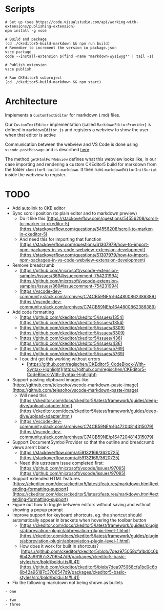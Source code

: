 # Scripts

```
# Set up (see https://code.visualstudio.com/api/working-with-extensions/publishing-extension)
npm install -g vsce

# Build and package
(cd ./ckeditor5-build-markdown && npm run build)
# Remember to increment the version in package.json
vsce package
code --install-extension $(find -name "markdown-wysiwyg*" | tail -1)

# Publish extension
vsce publish

# Run CKEditor5 subproject
(cd ./ckeditor5-build-markdown && npm start)
```

# Architecture

Implements a `CustomTextEditor` for markdown (.md) files.

Our `CustomTextEditor` implementation (called `MarkdownEditorProvider`) is defined in `markdownEditor.js` and registers a webview to show the user when that editor is active

Communication between the webview and VS Code is done using `vscode.postMessage` and is described [here](https://code.visualstudio.com/api/extension-guides/custom-editors#custom-text-editor)

The method `getHtmlForWebview` defines what this webview looks like, in our case importing and rendering a custom CKEditor5 build for markdown from the folder `ckeditor5-build-markdown`. It then runs `markdownEditorInitScript` inside the webview to register.

# TODO

- Add autolink to CKE editor
- Sync scroll position (to plain editor and to markdown preview)
  - Do it like this [https://stackoverflow.com/questions/54556208/scroll-to-marker-in-ckeditor-5](https://stackoverflow.com/questions/54556208/scroll-to-marker-in-ckeditor-5)
  - And need this for importing that function [https://stackoverflow.com/questions/61307979/how-to-import-npm-packages-in-vs-code-webview-extension-development](https://stackoverflow.com/questions/61307979/how-to-import-npm-packages-in-vs-code-webview-extension-development)
- Remove breadcrumb
  - [https://github.com/microsoft/vscode-extension-samples/issues/369#issuecomment-754231994](https://github.com/microsoft/vscode-extension-samples/issues/369#issuecomment-754231994)
  - [https://vscode-dev-community.slack.com/archives/C74CB59NE/p1644800862386389](https://vscode-dev-community.slack.com/archives/C74CB59NE/p1644800862386389)
- Add code formatting
  - [https://github.com/ckeditor/ckeditor5/issues/1354](https://github.com/ckeditor/ckeditor5/issues/1354)
  - [https://github.com/ckeditor/ckeditor5/issues/6309](https://github.com/ckeditor/ckeditor5/issues/6309)
  - [https://github.com/ckeditor/ckeditor5/issues/436](https://github.com/ckeditor/ckeditor5/issues/436)
  - [https://github.com/ckeditor/ckeditor5/issues/5769](https://github.com/ckeditor/ckeditor5/issues/5769)
  - I couldnt get this working without errors
    - [https://github.com/regischen/CKEditor5-CodeBlock-With-Syntax-Highlight](https://github.com/regischen/CKEditor5-CodeBlock-With-Syntax-Highlight)
- Support pasting clipboard images like [https://github.com/telesoho/vscode-markdown-paste-image](https://github.com/telesoho/vscode-markdown-paste-image)
  - Will need this [https://ckeditor.com/docs/ckeditor5/latest/framework/guides/deep-dive/upload-adapter.html](https://ckeditor.com/docs/ckeditor5/latest/framework/guides/deep-dive/upload-adapter.html)
  - [https://vscode-dev-community.slack.com/archives/C74CB59NE/p1647204814315079](https://vscode-dev-community.slack.com/archives/C74CB59NE/p1647204814315079)
- Support DocumentSymbolProvider so that the outline and breadcrumb views aren't blank
  - [https://stackoverflow.com/a/59132169/3620725](https://stackoverflow.com/a/59132169/3620725)
  - Need this upstream issue completed first: [https://github.com/microsoft/vscode/issues/97095](https://github.com/microsoft/vscode/issues/97095)
- Support extended HTML features [https://ckeditor.com/docs/ckeditor5/latest/features/markdown.html#extending-formatting-support](https://ckeditor.com/docs/ckeditor5/latest/features/markdown.html#extending-formatting-support)
- Figure out how to toggle between editors without saving and without showing a popup prompt
- Improve support for keyboard shortcuts, eg. the shortcut should automatically appear in brackets when hovering the toolbar button
  - [https://ckeditor.com/docs/ckeditor5/latest/framework/guides/plugins/abbreviation-plugin/abbreviation-plugin-level-1.html](https://ckeditor.com/docs/ckeditor5/latest/framework/guides/plugins/abbreviation-plugin/abbreviation-plugin-level-1.html)
  - How does it work for built in shortcuts?  [https://github.com/ckeditor/ckeditor5/blob/7dea975058cfa1bd0c6b6b42a96187c3706547d9/packages/ckeditor5-basic-styles/src/bold/boldui.ts#L41](https://github.com/ckeditor/ckeditor5/blob/7dea975058cfa1bd0c6b6b42a96187c3706547d9/packages/ckeditor5-basic-styles/src/bold/boldui.ts#L41)
- Fix the following markdown not being shown as bullets

```
- one

- two
- three
```
